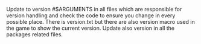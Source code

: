 Update to version  #$ARGUMENTS in all files which are responsible for version handling and check the code to ensure you change in every possible place. There is version.txt but there are also version macro used in the game to show the current version. 
Update also version in all the packages related files.
